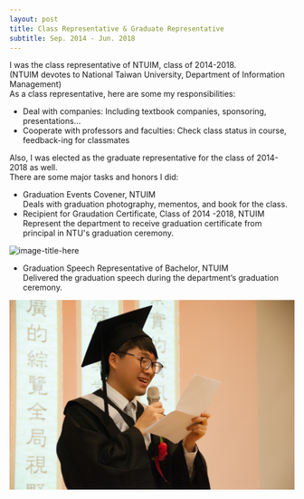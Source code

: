 ```yaml
---
layout: post
title: Class Representative & Graduate Representative
subtitle: Sep. 2014 - Jun. 2018
---
```

I was the class representative of NTUIM, class of 2014-2018.  
(NTUIM devotes to National Taiwan University, Department of Information Management)  
As a class representative, here are some my responsibilities:
- Deal with companies: Including textbook companies, sponsoring, presentations...
- Cooperate with professors and faculties: Check class status in course, feedback-ing for classmates
  
Also, I was elected as the graduate representative for the class of 2014-2018 as well.  
There are some major tasks and honors I did:  
- Graduation Events Covener, NTUIM   
Deals with graduation photography, mementos, and book for the class.  
- Recipient for Graudation Certificate, Class of 2014 -2018, NTUIM  
Represent the department to receive graduation certificate from principal in NTU's graduation ceremony.  
  
![image-title-here](/Rep/1.jpg) 
- Graduation Speech Representative of Bachelor, NTUIM     
Delivered the graduation speech during the department’s graduation ceremony.  
  
![image-title-here](/Rep/2.jpg)  
 

